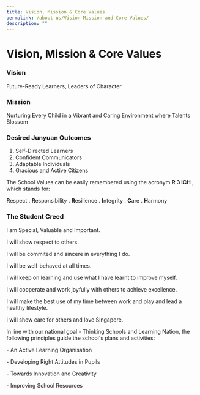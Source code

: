 ```yaml
---
title: Vision, Mission & Core Values
permalink: /about-us/Vision-Mission-and-Core-Values/
description: ""
---
```

Vision, Mission & Core Values
=============================

### Vision

Future-Ready Learners, Leaders of Character

  

### Mission

Nurturing Every Child in a Vibrant and Caring Environment where Talents Blossom

### Desired Junyuan Outcomes 

1.  Self-Directed Learners
2.  Confident Communicators
3.  Adaptable Individuals
4.  Gracious and Active Citizens


The School Values can be easily remembered using the acronym **R 3 ICH** , which stands for:

**R**espect . **R**esponsibility . **R**esilience . **I**ntegrity . **C**are . **H**armony


### The Student Creed

I am Special, Valuable and Important.

I will show respect to others.

I will be commited and sincere in everything I do.

I will be well-behaved at all times.

I will keep on learning and use what I have learnt to improve myself.

I will cooperate and work joyfully with others to achieve excellence.

I will make the best use of my time between work and play and lead a healthy lifestyle.

I will show care for others and love Singapore.

In line with our national goal - Thinking Schools and Learning Nation, the following principles guide the school's plans and activities:

\- An Active Learning Organisation

\- Developing Right Attitudes in Pupils

\- Towards Innovation and Creativity

\- Improving School Resources